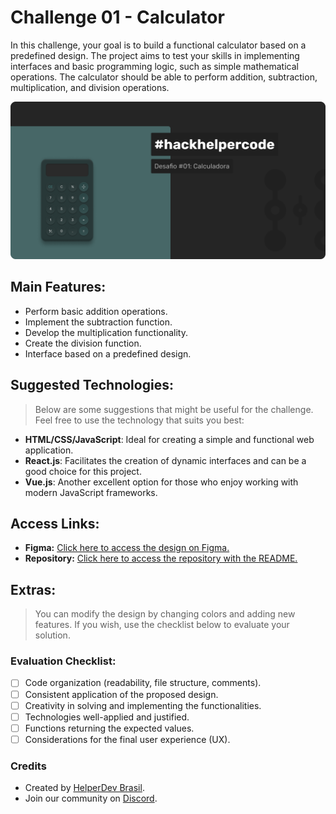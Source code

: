# Challenge 01 - Calculator

In this challenge, your goal is to build a functional calculator based on a predefined design. The project aims to test your skills in implementing interfaces and basic programming logic, such as simple mathematical operations. The calculator should be able to perform addition, subtraction, multiplication, and division operations.

![Capa](./images/cover.png)

## Main Features:
- Perform basic addition operations.
- Implement the subtraction function.
- Develop the multiplication functionality.
- Create the division function.
- Interface based on a predefined design.

## Suggested Technologies:
> Below are some suggestions that might be useful for the challenge. Feel free to use the technology that suits you best:
- **HTML/CSS/JavaScript**: Ideal for creating a simple and functional web application.
- **React.js**: Facilitates the creation of dynamic interfaces and can be a good choice for this project.
- **Vue.js**: Another excellent option for those who enjoy working with modern JavaScript frameworks.

## Access Links:
- **Figma:** [Click here to access the design on Figma.](https://www.figma.com/community/file/1205585056640229128/hackhelpercode-desafio-1)
- **Repository:** [Click here to access the repository with the README.](https://github.com/helperdevchallenges/calculator.git)

## Extras:
> You can modify the design by changing colors and adding new features. If you wish, use the checklist below to evaluate your solution.
### Evaluation Checklist:
- [ ] Code organization (readability, file structure, comments).
- [ ] Consistent application of the proposed design.
- [ ] Creativity in solving and implementing the functionalities.
- [ ] Technologies well-applied and justified.
- [ ] Functions returning the expected values.
- [ ] Considerations for the final user experience (UX).

### Credits
- Created by [HelperDev Brasil](https://www.helperdev.com.br/).
- Join our community on [Discord](https://discord.gg/8QHmVYWjgc).